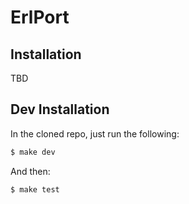 # ErlPort

## Installation

TBD

## Dev Installation

In the cloned repo, just run the following:

```bash
$ make dev
```

And then:

```bash
$ make test
```
